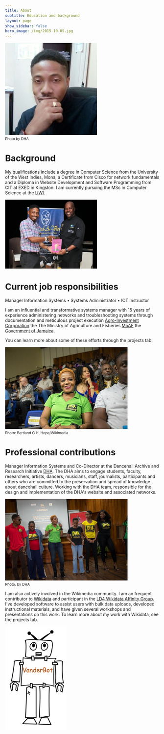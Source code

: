 ```yaml
---
title: About
subtitle: Education and background
layout: page
show_sidebar: false
hero_image: /img/2015-10-05.jpg
---
```


<img src="/img/DHA-profile-BHope-300x300.jpg" alt="Bertland Hope Jamaica" width="300"><br/>
<small>Photo by DHA</small>

# Background

My qualifications include a degree in Computer Science from the University of the West Indies, Mona, a Certificate from Cisco for network fundamentals and a Diploma in Website Development and Software Programming from CIT at EXED in Kingston. I am currently pursuing the MSc in Computer Science at the [UWI](https://www.mona.uwi.edu/). 

<img src="/img/2496802.jpg" alt="Chicken Back Gravy' for the soul | News | Jamaica Gleaner" width="300"><br/>

# Current job responsibilities

Manager Information Systems • Systems Administrator • ICT Instructor

I am an influential and transformative systems manager with 15 years of experience administering networks and troubleshooting systems through documentation and meticulous project execution [Agro-Investment Corporation](https://www.agroinvest.gov.jm/) the The Ministry of Agriculture and Fisheries [MoAF](https://www.moa.gov.jm/) the [Government of Jamaica](https://www.gov.jm/).

You can learn more about some of these efforts through the projects tab.

<img src="/img/640px-Donna_P_Hope_at_the_DHA_launch_N1_UWI_Mona.jpg" alt="Working with DHA CEO Donna P Hope at the DHA launch N1 UWI Mona" width="400"><br/>
<small>Photo: Bertland G.H. Hope/Wikimedia</small>

# Professional contributions

Manager Information Systems and Co-Director at the Dancehall Archive and Research Initiative [DHA](http://www.dancehallarchive.org/). The DHA aims to engage students, faculty, researchers, artists, dancers, musicians, staff, journalists, participants and others who are committed to the preservation and spread of knowledge about dancehall culture. Working with the DHA team, responsible for the design and implementation of the DHA's website and associated networks.

<img src="/img/IMG_4453-s.jpg" alt="Working with DHA CEO Donna P Hope at the DHA launch N1 UWI Mona" width="400"><br/>
<small>Photo: by DHA</small>

I am also actively involved in the Wikimedia community. I am an frequent contributor to [Wikidata](https://www.wikidata.org/) and participant in the [LD4 Wikidata Affinity Group](https://www.wikidata.org/wiki/Wikidata:WikiProject_LD4_Wikidata_Affinity_Group). I've developed software to assist users with bulk data uploads, developed instructional materials, and have given several workshops and presentations on this work. To learn more about my work with Wikidata, see the projects tab.

<img src="/img/vanderbot.png" alt="VanderBot cartoon" width="200"><br/>

